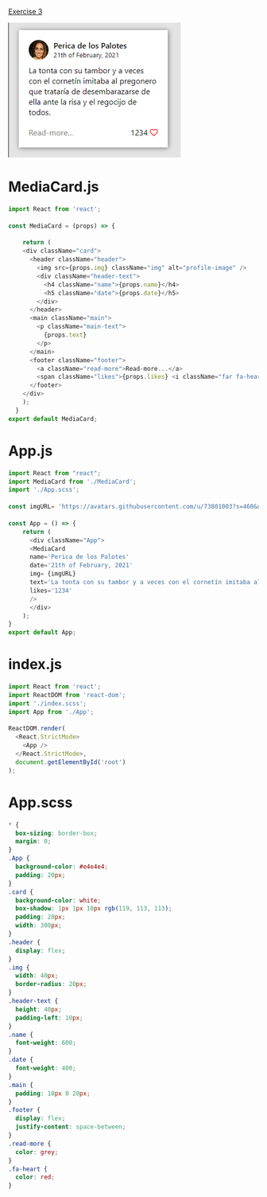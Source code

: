 [Exercise 3](https://books.adalab.es/materiales-front-end-l/modulo-3-react/3_2_intro_react_2#ejercicio-3)

![](https://github.com/cvcastano/ejercicios-de-adalab/blob/master/module%203/module-3-lesson-02-intro-to-react-2/module-3-lesson-02-ex-03-class-to-functional/src/render.png)

# MediaCard.js
```javaScript
import React from 'react';

const MediaCard = (props) => {

    return (
    <div className="card">
      <header className="header">
        <img src={props.img} className="img" alt="profile-image" />
        <div className="header-text">
          <h4 className="name">{props.name}</h4>
          <h5 className="date">{props.date}</h5>
        </div>
      </header>
      <main className="main">
        <p className="main-text">
          {props.text}
        </p>
      </main>
      <footer className="footer">
        <a className="read-more">Read-more...</a>
        <span className="likes">{props.likes} <i className="far fa-heart"></i></span>
      </footer>
    </div>
    );
  }
export default MediaCard;
```

# App.js 
```javascript
import React from "react";
import MediaCard from './MediaCard';
import './App.scss';

const imgURL= 'https://avatars.githubusercontent.com/u/73801003?s=460&u=1e221d0595b5b6de862687a1fcfdf3e2a8c814ba&v=4';

const App = () => {
    return (
      <div className="App">
      <MediaCard 
      name='Perica de los Palotes' 
      date='21th of February, 2021'
      img= {imgURL}
      text='La tonta con su tambor y a veces con el cornetín imitaba al pregonero que trataría de desembarazarse de ella ante la risa y el regocijo de todos.'
      likes='1234'
      />
      </div>
    );
}
export default App;

```
# index.js
```javaScript
import React from 'react';
import ReactDOM from 'react-dom';
import './index.scss';
import App from './App';

ReactDOM.render(
  <React.StrictMode>
    <App />
  </React.StrictMode>,
  document.getElementById('root')
);
```
# App.scss
```scss
* {
  box-sizing: border-box;
  margin: 0;
}
.App {
  background-color: #e4e4e4;
  padding: 20px;
}
.card {
  background-color: white;
  box-shadow: 1px 1px 10px rgb(119, 113, 113);
  padding: 20px;
  width: 300px;
}
.header {
  display: flex;
}
.img {
  width: 40px;
  border-radius: 20px;
}
.header-text {
  height: 40px;
  padding-left: 10px;
}
.name {
  font-weight: 600;
}
.date {
  font-weight: 400;
}
.main {
  padding: 10px 0 20px;
}
.footer {
  display: flex;
  justify-content: space-between;
}
.read-more {
  color: grey;
}
.fa-heart {
  color: red;
}
```
